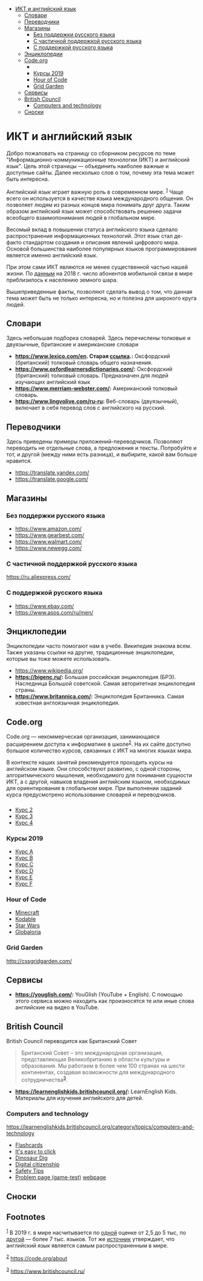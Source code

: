 - [ИКТ и английский язык](#orgf12ab5a)
  - [Словари](#org41c1ce3)
  - [Переводчики](#org439c809)
  - [Магазины](#org77f217e)
    - [Без поддержки русского языка](#org7e66d95)
    - [С частичной поддержкой русского языка](#org6347382)
    - [С поддержкой русского языка](#org8f70249)
  - [Энциклопедии](#org5ad05ff)
  - [Code.org](#org84955d3)
    - [](#org4ee145c)
    - [Курсы 2019](#org1c48795)
    - [Hour of Code](#org90c9915)
    - [Grid Garden](#org1859601)
  - [Сервисы](#org767f4ca)
  - [British Council](#orgea6a95d)
    - [Computers and technology](#org9a9c91d)
  - [Сноски](#org42a5dc2)



<a id="orgf12ab5a"></a>

# ИКТ и английский язык

Добро пожаловать на страницу со сборником ресурсов по теме "Информационно-коммуникационные технологии (ИКТ) и английский язык". Цель этой страницы &mdash; объединить наиболее важные и доступные сайты. Далее несколько слов о том, почему эта тема может быть интересна.

Английский язык играет важную роль в современном мире. <sup><a id="fnr.1" class="footref" href="#fn.1">1</a></sup> Чаще всего он используется в качестве языка международного общения. Он позволяет людям из разных концов мира понимать друг друга. Таким образом английский язык может способствовать решению задачи всеобщего взаимопонимания людей в глобальном мире.

Весомый вклад в повышении статуса английского языка сделало распространение информационных технологий. Этот язык стал де-факто стандартом создания и описания явлений цифрового мира. Основой большинства наиболее популярных языков программирования является именно английский язык.

При этом сами ИКТ являются не менее существенной частью нашей жизни. По [данным](https://www.itu.int/en/ITU-D/Statistics/Documents/publications/misr2018/MISR-2018-Vol-1-E.pdf) на 2018 г. число абонентов мобильной связи в мире приблизилось к населению земного шара.

Вышеприведенные факты, позволяют сделать вывод о том, что данная тема может быть не только интересна, но и полезна для широкого круга людей.


<a id="org41c1ce3"></a>

## Словари

Здесь небольшая подборка словарей. Здесь перечислены толковые и двуязычные, британские и американские словари

-   **<https://www.lexico.com/en>. Старая [ссылка](https://en.oxforddictionaries.com/).:** Оксфордский (британский) толковый словарь общего назначения.
-   **<https://www.oxfordlearnersdictionaries.com/>:** Оксфордский (британский) толковый словарь. Предназначен для людей изучающих английский язык
-   **<https://www.merriam-webster.com/>:** Американский толковый словарь.
-   **<https://www.lingvolive.com/ru-ru>:** Веб-словарь (двуязычный), включает в себя перевод слов с английского на русский.


<a id="org439c809"></a>

## Переводчики

Здесь приведены примеры приложений-переводчиков. Позволяют переводить не отдельные слова, а предложения и тексты. Попробуйте и тот, и другой (между ними есть разница), и выбирите, какой вам больше нравится.

-   <https://translate.yandex.com/>
-   <https://translate.google.com/>


<a id="org77f217e"></a>

## Магазины


<a id="org7e66d95"></a>

### Без поддержки русского языка

-   <https://www.amazon.com/>
-   <https://www.gearbest.com/>
-   <https://www.walmart.com/>
-   <https://www.newegg.com/>


<a id="org6347382"></a>

### С частичной поддержкой русского языка

<https://ru.aliexpress.com/>


<a id="org8f70249"></a>

### С поддержкой русского языка

-   <https://www.ebay.com/>
-   <https://www.asos.com/ru/men/>


<a id="org5ad05ff"></a>

## Энциклопедии

Энциклопедии часто помогают нам в учебе. Википедия знакома всем. Также указаны ссылки на другие, традиционные энциклопедии, которые вы тоже можете использовать.

-   <https://www.wikipedia.org/>
-   **<https://bigenc.ru/>:** Большая российская энциклопедия (БРЭ). Наследница Большой советской. Самая авторитетная энциклопедия страны.
-   **<https://www.britannica.com/>:** Энциклопедия Британника. Самая известная англоязычная энциклопедия.


<a id="org84955d3"></a>

## Code.org

Code.org &mdash; некоммерческая организация, занимающаяся расширением доступа к информатике в школе<sup><a id="fnr.2" class="footref" href="#fn.2">2</a></sup>. На их сайте доступно большое количество курсов, связанных с ИКТ на многих языках мира.

В контексте наших занятий рекомендуется проходить курсы на английском языке. Они способствуют развитию, с одной стороны, алгоритмического мышления, необходимого для понимания сущности ИКТ, а с другой, навыков владения английским языком, необходимых для ориентирования в глобальном мире. При выполнении заданий курса предусмотрено использование словарей и переводчиков.


<a id="org4ee145c"></a>

### 

-   [Курс 2](https://studio.code.org/s/course2)
-   [Курс 3](https://studio.code.org/s/course3)
-   [Курс 4](https://studio.code.org/s/course4)


<a id="org1c48795"></a>

### Курсы 2019

-   [Курс A](https://studio.code.org/s/coursea-2019)
-   [Курс B](https://studio.code.org/s/courseb-2019)
-   [Курс C](https://studio.code.org/s/coursec-2019)
-   [Курс D](https://studio.code.org/s/coursed-2019)
-   [Курс E](https://studio.code.org/s/coursee-2019)
-   [Курс F](https://studio.code.org/s/coursef-2019)


<a id="org90c9915"></a>

### Hour of Code

-   [Minecraft](https://code.org/minecraft)
-   [Kodable](https://www.kodable.com/hour-of-code)
-   [Star Wars](https://code.org/starwars)
-   [Globaloria](http://code.globaloria.com/)


<a id="org1859601"></a>

### Grid Garden

<http://cssgridgarden.com/>


<a id="org767f4ca"></a>

## Сервисы

-   **<https://youglish.com/>:** YouGlish (YouTube + English). С помощью этого сервиса можно находить как произносятся те или иные слова английские на видео в YouTube.


<a id="orgea6a95d"></a>

## British Council

British Council переводится как Британский Совет

> Британский Совет – это международная организация, представляющая Великобританию в области культуры и образования. Мы работаем в более чем 100 странах на шести континентах, создавая возможности для международного сотрудничества<sup><a id="fnr.3" class="footref" href="#fn.3">3</a></sup>.

-   **<https://learnenglishkids.britishcouncil.org/>:** LearnEnglish Kids. Материалы для изучения английского для детей.


<a id="org9a9c91d"></a>

### Computers and technology

<https://learnenglishkids.britishcouncil.org/category/topics/computers-and-technology>

-   [Flashcards](https://learnenglishkids.britishcouncil.org/flashcards/technology-flashcards)
-   [It's easy to click](https://learnenglishkids.britishcouncil.org/poems/its-easy-click)
-   [Dinosaur Dig](https://learnenglishkids.britishcouncil.org/short-stories/dinosaur-dig)
-   [Digital citizenship](https://learnenglishkids.britishcouncil.org/worksheets/digital-citizenship)
-   [Safety Tips](https://learnenglishkids.britishcouncil.org/video-zone/five-internet-safety-tips)
-   [Problem page (game-test)](https://learnenglishkids.britishcouncil.org/writing-practice/problem-page) [webpage](https://learnenglishkids.britishcouncil.org/writing-practice/problem-page)


<a id="org42a5dc2"></a>

## Сноски

## Footnotes

<sup><a id="fn.1" class="footnum" href="#fnr.1">1</a></sup> В 2019 г. в мире насчитывается по [одной](https://bigenc.ru/linguistics/text/4924604) оценке от 2,5 до 5 тыс, по [другой](https://www.ethnologue.com/statistics) &mdash; более 7 тыс. языков. Тот же [источник](https://www.ethnologue.com/language/eng) утверждает, что английский язык является самым распространенным в мире.

<sup><a id="fn.2" class="footnum" href="#fnr.2">2</a></sup> <https://code.org/about>

<sup><a id="fn.3" class="footnum" href="#fnr.3">3</a></sup> <https://www.britishcouncil.ru/>
